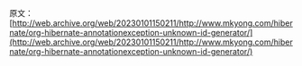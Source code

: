 原文：[http://web.archive.org/web/20230101150211/http://www.mkyong.com/hibernate/org-hibernate-annotationexception-unknown-id-generator/](http://web.archive.org/web/20230101150211/http://www.mkyong.com/hibernate/org-hibernate-annotationexception-unknown-id-generator/)
